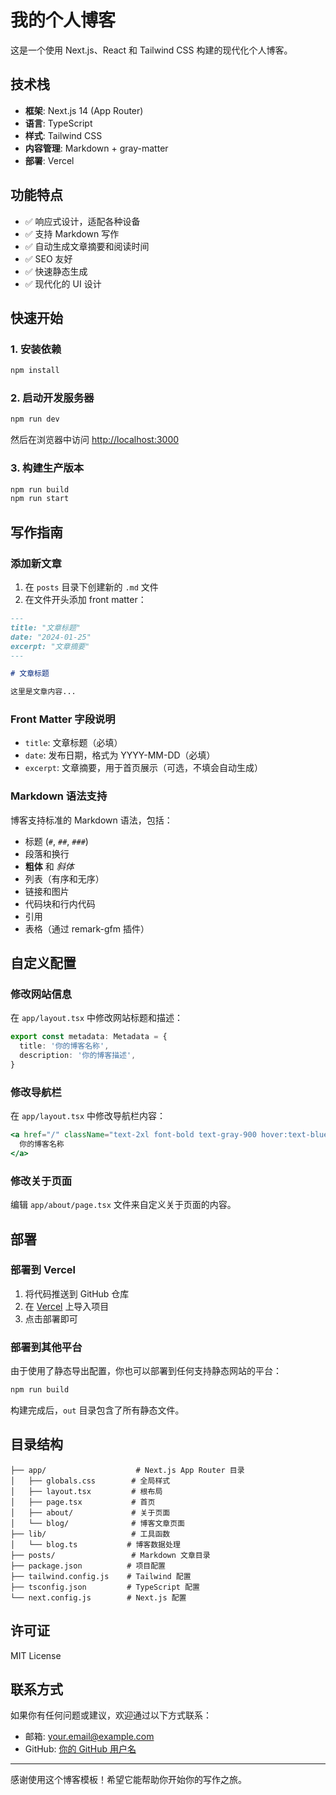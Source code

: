 # 我的个人博客

这是一个使用 Next.js、React 和 Tailwind CSS 构建的现代化个人博客。

## 技术栈

- **框架**: Next.js 14 (App Router)
- **语言**: TypeScript
- **样式**: Tailwind CSS
- **内容管理**: Markdown + gray-matter
- **部署**: Vercel

## 功能特点

- ✅ 响应式设计，适配各种设备
- ✅ 支持 Markdown 写作
- ✅ 自动生成文章摘要和阅读时间
- ✅ SEO 友好
- ✅ 快速静态生成
- ✅ 现代化的 UI 设计

## 快速开始

### 1. 安装依赖

```bash
npm install
```

### 2. 启动开发服务器

```bash
npm run dev
```

然后在浏览器中访问 [http://localhost:3000](http://localhost:3000)

### 3. 构建生产版本

```bash
npm run build
npm run start
```

## 写作指南

### 添加新文章

1. 在 `posts` 目录下创建新的 `.md` 文件
2. 在文件开头添加 front matter：

```markdown
---
title: "文章标题"
date: "2024-01-25"
excerpt: "文章摘要"
---

# 文章标题

这里是文章内容...
```

### Front Matter 字段说明

- `title`: 文章标题（必填）
- `date`: 发布日期，格式为 YYYY-MM-DD（必填）
- `excerpt`: 文章摘要，用于首页展示（可选，不填会自动生成）

### Markdown 语法支持

博客支持标准的 Markdown 语法，包括：

- 标题 (`#`, `##`, `###`)
- 段落和换行
- **粗体** 和 *斜体*
- 列表（有序和无序）
- 链接和图片
- 代码块和行内代码
- 引用
- 表格（通过 remark-gfm 插件）

## 自定义配置

### 修改网站信息

在 `app/layout.tsx` 中修改网站标题和描述：

```typescript
export const metadata: Metadata = {
  title: '你的博客名称',
  description: '你的博客描述',
}
```

### 修改导航栏

在 `app/layout.tsx` 中修改导航栏内容：

```jsx
<a href="/" className="text-2xl font-bold text-gray-900 hover:text-blue-600">
  你的博客名称
</a>
```

### 修改关于页面

编辑 `app/about/page.tsx` 文件来自定义关于页面的内容。

## 部署

### 部署到 Vercel

1. 将代码推送到 GitHub 仓库
2. 在 [Vercel](https://vercel.com) 上导入项目
3. 点击部署即可

### 部署到其他平台

由于使用了静态导出配置，你也可以部署到任何支持静态网站的平台：

```bash
npm run build
```

构建完成后，`out` 目录包含了所有静态文件。

## 目录结构

```
├── app/                    # Next.js App Router 目录
│   ├── globals.css        # 全局样式
│   ├── layout.tsx         # 根布局
│   ├── page.tsx           # 首页
│   ├── about/             # 关于页面
│   └── blog/              # 博客文章页面
├── lib/                   # 工具函数
│   └── blog.ts           # 博客数据处理
├── posts/                 # Markdown 文章目录
├── package.json          # 项目配置
├── tailwind.config.js    # Tailwind 配置
├── tsconfig.json         # TypeScript 配置
└── next.config.js        # Next.js 配置
```

## 许可证

MIT License

## 联系方式

如果你有任何问题或建议，欢迎通过以下方式联系：

- 邮箱: your.email@example.com
- GitHub: [你的 GitHub 用户名](https://github.com/yourusername)

---

感谢使用这个博客模板！希望它能帮助你开始你的写作之旅。 